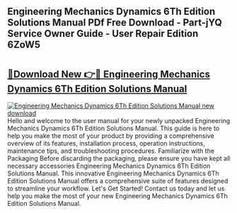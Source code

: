 ## Engineering Mechanics Dynamics 6Th Edition Solutions Manual PDf Free Download - Part-jYQ Service Owner Guide - User Repair Edition 6ZoW5

# <h2><a href="http://bc89479.oget.top/?id=Engineering+Mechanics+Dynamics+6Th+Edition+Solutions+Manual">🔗Download New 👉🔴 Engineering Mechanics Dynamics 6Th Edition Solutions Manual</a></h2>

[![Engineering Mechanics Dynamics 6Th Edition Solutions Manual new download](https://i.imgur.com/5g1atiW.png)](http://bc89479.oget.top/?id=Engineering+Mechanics+Dynamics+6Th+Edition+Solutions+Manual)
Hello and welcome to the user manual for your newly unpacked Engineering Mechanics Dynamics 6Th Edition Solutions Manual. This guide is here to help you make the most of your product by providing a comprehensive overview of its features, installation process, operation instructions, maintenance tips, and troubleshooting procedures. Familiarize with the Packaging Before discarding the packaging, please ensure you have kept all necessary accessories Engineering Mechanics Dynamics 6Th Edition Solutions Manual. This innovative Engineering Mechanics Dynamics 6Th Edition Solutions Manual offers a comprehensive suite of features designed to streamline your workflow. Let's Get Started! Contact us today and let us help you make the most of your new Engineering Mechanics Dynamics 6Th Edition Solutions Manual.
